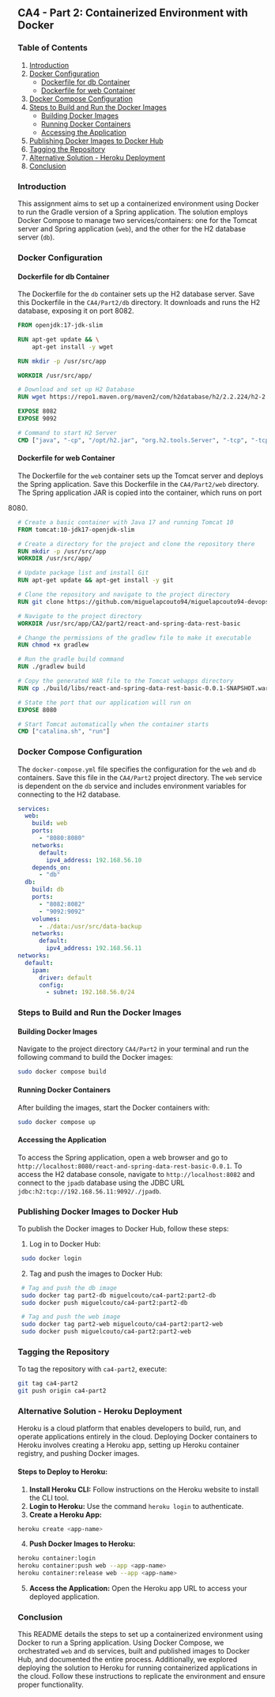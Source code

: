 ## CA4 - Part 2: Containerized Environment with Docker

### Table of Contents

1. [Introduction](#introduction)
2. [Docker Configuration](#docker-configuration)
    - [Dockerfile for db Container](#dockerfile-for-db-container)
    - [Dockerfile for web Container](#dockerfile-for-web-container)
3. [Docker Compose Configuration](#docker-compose-configuration)
4. [Steps to Build and Run the Docker Images](#steps-to-build-and-run-the-docker-images)
    - [Building Docker Images](#building-docker-images)
    - [Running Docker Containers](#running-docker-containers)
    - [Accessing the Application](#accessing-the-application)
5. [Publishing Docker Images to Docker Hub](#publishing-docker-images-to-docker-hub)
6. [Tagging the Repository](#tagging-the-repository)
7. [Alternative Solution - Heroku Deployment](#alternative-solution---heroku-deployment)
8. [Conclusion](#conclusion)

### Introduction

This assignment aims to set up a containerized environment using Docker to run the Gradle version of a Spring
application. The solution employs Docker Compose to manage two services/containers: one for the Tomcat server and Spring
application (`web`), and the other for the H2 database server (`db`).

### Docker Configuration

#### Dockerfile for db Container

The Dockerfile for the `db` container sets up the H2 database server. Save this Dockerfile in the `CA4/Part2/db`
directory. It downloads and runs the H2 database, exposing it on port 8082.

```Dockerfile
FROM openjdk:17-jdk-slim

RUN apt-get update && \
    apt-get install -y wget

RUN mkdir -p /usr/src/app

WORKDIR /usr/src/app/

# Download and set up H2 Database
RUN wget https://repo1.maven.org/maven2/com/h2database/h2/2.2.224/h2-2.2.224.jar -O /opt/h2.jar

EXPOSE 8082
EXPOSE 9092

# Command to start H2 Server
CMD ["java", "-cp", "/opt/h2.jar", "org.h2.tools.Server", "-tcp", "-tcpAllowOthers", "-tcpPort", "9092", "-web", "-webAllowOthers", "-webPort", "8082", "-ifNotExists"]
```

#### Dockerfile for web Container

The Dockerfile for the `web` container sets up the Tomcat server and deploys the Spring application. Save this
Dockerfile in the `CA4/Part2/web` directory. The Spring application JAR is copied into the container, which runs on port

8080.

```Dockerfile
# Create a basic container with Java 17 and running Tomcat 10
FROM tomcat:10-jdk17-openjdk-slim

# Create a directory for the project and clone the repository there
RUN mkdir -p /usr/src/app
WORKDIR /usr/src/app/

# Update package list and install Git
RUN apt-get update && apt-get install -y git

# Clone the repository and navigate to the project directory
RUN git clone https://github.com/miguelapcouto94/miguelapcouto94-devops-23-24-JPE-PSM-1231847 .

# Navigate to the project directory
WORKDIR /usr/src/app/CA2/part2/react-and-spring-data-rest-basic

# Change the permissions of the gradlew file to make it executable
RUN chmod +x gradlew

# Run the gradle build command
RUN ./gradlew build

# Copy the generated WAR file to the Tomcat webapps directory
RUN cp ./build/libs/react-and-spring-data-rest-basic-0.0.1-SNAPSHOT.war /usr/local/tomcat/webapps/

# State the port that our application will run on
EXPOSE 8080

# Start Tomcat automatically when the container starts
CMD ["catalina.sh", "run"]
```

### Docker Compose Configuration

The `docker-compose.yml` file specifies the configuration for the `web` and `db` containers. Save this file in
the `CA4/Part2` project directory. The `web` service is dependent on the `db` service and includes environment variables
for connecting to the H2 database.

```yaml
services:
  web:
    build: web
    ports:
      - "8080:8080"
    networks:
      default:
        ipv4_address: 192.168.56.10
    depends_on:
      - "db"
  db:
    build: db
    ports:
      - "8082:8082"
      - "9092:9092"
    volumes:
      - ./data:/usr/src/data-backup
    networks:
      default:
        ipv4_address: 192.168.56.11
networks:
  default:
    ipam:
      driver: default
      config:
        - subnet: 192.168.56.0/24
```

### Steps to Build and Run the Docker Images

#### Building Docker Images

Navigate to the project directory `CA4/Part2` in your terminal and run the following command to build the Docker images:

```bash
sudo docker compose build
```

#### Running Docker Containers

After building the images, start the Docker containers with:

```bash
sudo docker compose up
```

#### Accessing the Application

To access the Spring application, open a web browser and go
to `http://localhost:8080/react-and-spring-data-rest-basic-0.0.1`. To access the H2 database
console, navigate to `http://localhost:8082` and connect to the `jpadb` database using the JDBC
URL `jdbc:h2:tcp://192.168.56.11:9092/./jpadb`.

### Publishing Docker Images to Docker Hub

To publish the Docker images to Docker Hub, follow these steps:

1. Log in to Docker Hub:

 ```bash
  sudo docker login
  ```

2. Tag and push the images to Docker Hub:

 ```bash
  # Tag and push the db image
  sudo docker tag part2-db miguelcouto/ca4-part2:part2-db
  sudo docker push miguelcouto/ca4-part2:part2-db

  # Tag and push the web image
  sudo docker tag part2-web miguelcouto/ca4-part2:part2-web
  sudo docker push miguelcouto/ca4-part2:part2-web
  ```

### Tagging the Repository

To tag the repository with `ca4-part2`, execute:

```bash
git tag ca4-part2
git push origin ca4-part2
```

### Alternative Solution - Heroku Deployment

Heroku is a cloud platform that enables developers to build, run, and operate applications entirely in the cloud.
Deploying Docker containers to Heroku involves creating a Heroku app, setting up Heroku container registry, and pushing
Docker images.

#### Steps to Deploy to Heroku:

1. **Install Heroku CLI:** Follow instructions on the Heroku website to install the CLI tool.
2. **Login to Heroku:** Use the command `heroku login` to authenticate.
3. **Create a Heroku App:**

 ```bash
 heroku create <app-name>
 ```

4. **Push Docker Images to Heroku:**

 ```bash
 heroku container:login
 heroku container:push web --app <app-name>
 heroku container:release web --app <app-name>
 ```

5. **Access the Application:** Open the Heroku app URL to access your deployed application.

### Conclusion

This README details the steps to set up a containerized environment using Docker to run a Spring application. Using
Docker Compose, we orchestrated `web` and `db` services, built and published images to Docker Hub, and documented the
entire process. Additionally, we explored deploying the solution to Heroku for running containerized applications in the
cloud. Follow these instructions to replicate the environment and ensure proper functionality.
